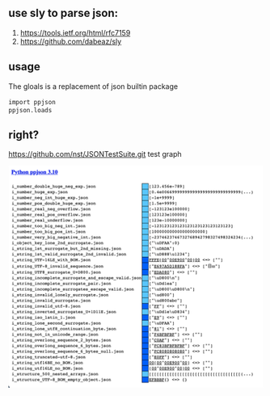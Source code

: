 ## use sly to parse json:
1. https://tools.ietf.org/html/rfc7159
2. https://github.com/dabeaz/sly


## usage
The gloals is a replacement of json builtin package
    
    import ppjson
    ppjson.loads


## right? 
https://github.com/nst/JSONTestSuite.git test graph

![result](result.png?raw=true "Title")